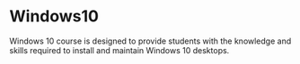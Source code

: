 # Windows10
Windows 10 course is designed to provide students with the knowledge and skills required to install and maintain Windows 10 desktops.  


